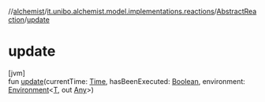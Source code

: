 //[alchemist](../../../index.md)/[it.unibo.alchemist.model.implementations.reactions](../index.md)/[AbstractReaction](index.md)/[update](update.md)

# update

[jvm]\
fun [update](update.md)(currentTime: [Time](../../it.unibo.alchemist.model.interfaces/-time/index.md), hasBeenExecuted: [Boolean](https://kotlinlang.org/api/latest/jvm/stdlib/kotlin/-boolean/index.html), environment: [Environment](../../it.unibo.alchemist.model.interfaces/-environment/index.md)<[T](../../it.unibo.alchemist.model.implementations.layers/-uniform-layer/index.md), out [Any](https://kotlinlang.org/api/latest/jvm/stdlib/kotlin/-any/index.html)>)
